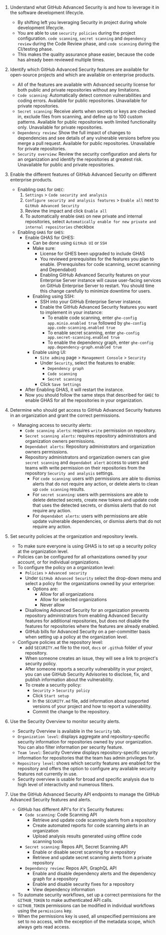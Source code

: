 1. Understand what GitHub Advanced Security is and how to leverage it in the software development lifecycle.
    - By shifting left you leveraging Security in project during whole development lifecycle.
    - You are able to use `security policies` during the project configuration. `code scanning`, `secret scanning` and `dependency review` during the Code Review phase, and `code scanning` during the CI/testing phase.
    - This makes the quality assurance phase easier, because the code has already been reviewed multiple times.


2. Identify which GitHub Advanced Security features are available for open-source projects and which are available on enterprise products.
    - All of the features are available with Advanced security license for both public and private repositories without any limitations.
    - `Code scanning`: Automatically detect common vulnerabilities and coding errors. Available for public repositories. Unavailable for private repositories.
    - `Secret scanning`: Receive alerts when secrets or keys are checked in, exclude files from scanning, and define up to 100 custom patterns. Available for public repositories woth limited functionality only. Unavailable for private repositories.
    - `Dependency review`: Show the full impact of changes to dependencies and see details of any vulnerable versions before you merge a pull request. Available for public repositories. Unavailable for private repositories.
    - `Security overview`: Review the security configuration and alerts for an organization and identify the repositories at greatest risk. Unavailable for public and private repositories. 

3. Enable the different features of GitHub Advanced Security on different enterprise products.
    - Enabling `GHAS` for `GHEC`:
        1. `Settings` > `Code security and analysis`
        2. `Configure security and analysis features` > `Enable all` next to `GitHub Advanced Security`
        3. Review the impact and click `Enable all`
        4. To automatically enable `GHAS` on new private and internal repositories, select `Automatically enable for new private and internal repositories` checkbox
    - Enabling `GHAS` for `GHES`:
        - Enable GHAS for GHES:
            - Can be done using `GitHub UI` or `SSH`
            - Make sure:
                - License for GHES been upgraded to include GHAS
                - You reviewed prerequisites for the features you plan to enable. (Prerequisites for code scanning, secret scanning and Dependabot)
                - Enabling GitHub Advanced Security features on your Enterprise Server instance will cause user-facing services on GitHub Enterprise Server to restart. You should time this change carefully to minimize downtime for users.
            - Enabling using SSH:
                - SSH into your GitHub Enterprise Server instance.
                - Enable the GitHub Advanced Security features you want to implement in your instance:
                    - To enable code scanning, enter `ghe-config app.minio.enabled true` followed by `ghe-config app.code-scanning.enabled true`
                    - To enable secret scanning, enter `ghe-config app.secret-scanning.enabled true`
                    - To enable the dependency graph, enter `ghe-config app.dependency-graph.enabled true`
            - Enable using UI:
                - `Site adming` page > `Management Console` > `Security`
                - Under `Security`, select the features to enable:
                    - `Dependency graph`
                    - `Code scanning`
                    - `Secret scanning`
                - Click `Save Settings`
        - After Enabling GHAS, it will restart the instance. 
        - Now you should follow the same steps that described for `GHEC` to enable GHAS for all the repositories in your organization.


4. Determine who should get access to GitHub Advanced Security features in an organization and grant the correct permissions.
    - Managing access to security alerts:
        - `Code scanning alerts`: requires `write` permission on repository.
        - `Secret scanning alerts`: requires repository administrators and organization owners permissions.
        - `Dependabot alerts`: Repository administrators and organization owners permissions.
        - Repository administrators and organization owners can give `secret scanning` and `dependabot alert` access to users and teams with write permission on their repositories from the repository `Security and analysis` settings.
            - For `code scanning`: users with permissions are able to dismiss alerts that do not require any action, or delete alerts to clean up `code scanning` results.
            - For `secret scanning`: users with permissions are able to delete detected secrets, create new tokens and update code that uses the detected secrets, or dismiss alerts that do not require any action.
            - For `dependabot alerts`: users with permissions are able update vulnerable dependencies, or dismiss alerts that do not require any action.

5. Set security policies at the organization and repository levels.
    - To make sure everyone is using GHAS is to set up a security policy at the organization level.
    - Policies can be configured for all orhanizations owned by your account, or for individual organizations.
    - To configure the policy on a organization level:
        - `Policies` > `Advanced security`
        - Under `GitHub Advanced Security` select the drop-down menu and select a policy for the organizations owned by your enterprise:
            - Options are:
                - Allow for all organizations
                - Allow for selected organizations
                - Never allow
        - Disallowing Advanced Security for an organization prevents repository administrators from enabling Advanced Security features for additional repositories, but does not disable the features for repositories where the features are already enabled.
        - GitHub bills for Advanced Security on a per-committer basis when setting up a policy at the organization level.
    - Configure policies at the repository level:
        - add `SECURITY.md` file to the root, `docs` or `.github` folder of your repository.
        - When someone creates an issue, they will see a link to project's security policy.
        - After someone reports a security vulnerability in your project, you can use GitHub Security Advisories to disclose, fix, and publish information about the vulnerability.
        - To create a security policy:
            - `Security` > `Security policy`
            - Click `Start setup`
            - In the `SECURITY.md` file, add information about supported versions of your project and how to report a vulnerability.
            - Commit the change to the repository.


6. Use the Security Overview to monitor security alerts.
    - Security Overview is available in the `Security` tab.
    - `Organization level`: displays aggregate and repository-specific security information for repositories owned by your organization. You can also filter information per security feature.
    - `Team level`: Security Overview displays repository-specific security information for repositories that the team has admin privileges for.
    - `Repository level`: shows which security features are enabled for the repository and offers the option to configure any available security features not currently in use.
    - Security overview is usable for broad and specific analysis due to high level of interactivity and numerous filters.


7. Use the GitHub Advanced Security API endpoints to manage the GitHub Advanced Security features and alerts.
    - GitHub has different API's for it's Security features:
        - `Code scanning`: Code Scanning API
            - Retrieve and update code scanning alerts from a repository
            - Create automated reports for code scanning alerts in an organization
            - Upload analysis results generated using offline code scanning tools
        - `Secret scanning`: Repos API, Secret Scanning API
            - Enable or disable secret scanning for a repository
            - Retrieve and update secret scanning alerts from a private repository
        - `Dependancy review`: Repos API, GraphQL API
            - Enable and disable dependency alerts and the dependency graph for a repository
            - Enable and disable security fixes for a repository
            - View dependency information
    - To automate security workflows, set up a correct permissions for the `GITHUB_TOKEN` to make authenticated API calls.
    - `GITHUB_TOKEN` permissions can be modified in individual workflows using the `permissions` key.
     - When the permissions key is used, all unspecified permissions are set to no access, with the exception of the metadata scope, which always gets read access.

